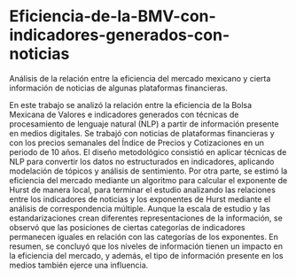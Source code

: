 # Eficiencia-de-la-BMV-con-indicadores-generados-con-noticias
Análisis de la relación entre la eficiencia del mercado mexicano y cierta información de noticias de algunas plataformas financieras.

En este trabajo se analizó la relación entre la eficiencia de la Bolsa Mexicana de Valores e indicadores generados con técnicas de procesamiento de lenguaje natural (NLP) a partir de información presente en medios digitales. Se trabajó con noticias de plataformas financieras y con los precios semanales del Índice de Precios y Cotizaciones en un periodo de 10 años. El diseño metodológico consistió en aplicar técnicas de NLP para convertir los datos no estructurados en indicadores, aplicando modelación de tópicos y análisis de sentimiento. Por otra parte, se estimó la eficiencia del mercado mediante un algoritmo para calcular el exponente de Hurst de manera local, para terminar el estudio analizando las relaciones entre los indicadores de noticias y los exponentes de Hurst mediante el análisis de correspondencia múltiple. Aunque la escala de estudio y las estandarizaciones crean diferentes representaciones de la información, se observó que las posiciones de ciertas categorías de indicadores permanecen iguales en relación con las categorías de los exponentes. En resumen, se concluyó que los niveles de información tienen un impacto en la eficiencia del mercado, y además, el tipo de información presente en los medios también ejerce una influencia.

